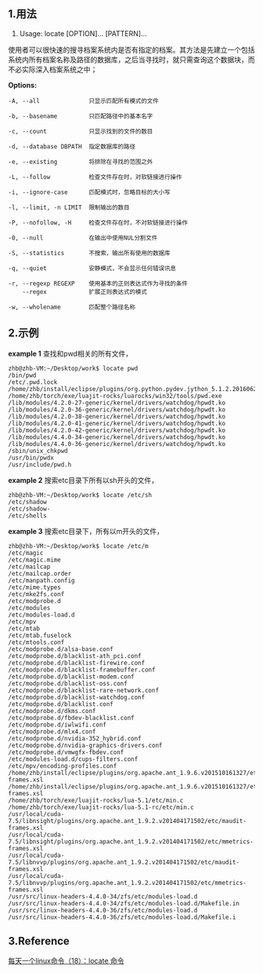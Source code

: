 ## 1.用法

1. Usage: locate [OPTION]... [PATTERN]...

使用者可以很快速的搜寻档案系统内是否有指定的档案。其方法是先建立一个包括系统内所有档案名称及路径的数据库，之后当寻找时，就只需查询这个数据块，而不必实际深入档案系统之中；

**Options:**

    -A, --all              只显示匹配所有模式的文件

    -b, --basename         只匹配路径中的基本名字

    -c, --count            只显示找到的文件的数目

    -d, --database DBPATH  指定数据库的路径

    -e, --existing         将排除在寻找的范围之外

    -L, --follow           检查文件存在时，对软链接进行操作

    -i, --ignore-case      匹配模式时，忽略目标的大小写

    -l, --limit, -n LIMIT  限制输出的数目

    -P, --nofollow, -H     检查文件存在时，不对软链接进行操作

    -0, --null             在输出中使用NUL分割文件

    -S, --statistics       不搜索，输出所有使用的数据库

    -q, --quiet            安静模式，不会显示任何错误讯息

    -r, --regexp REGEXP    使用基本的正则表达式作为寻找的条件
        --regex            扩展正则表达式的模式

    -w, --wholename        匹配整个路径名称

## 2.示例

**example 1** 查找和pwd相关的所有文件，

    zhb@zhb-VM:~/Desktop/work$ locate pwd
    /bin/pwd
    /etc/.pwd.lock
    /home/zhb/install/eclipse/plugins/org.python.pydev.jython_5.1.2.201606231256/Lib/pwd.py
    /home/zhb/torch/exe/luajit-rocks/luarocks/win32/tools/pwd.exe
    /lib/modules/4.2.0-27-generic/kernel/drivers/watchdog/hpwdt.ko
    /lib/modules/4.2.0-36-generic/kernel/drivers/watchdog/hpwdt.ko
    /lib/modules/4.2.0-38-generic/kernel/drivers/watchdog/hpwdt.ko
    /lib/modules/4.2.0-41-generic/kernel/drivers/watchdog/hpwdt.ko
    /lib/modules/4.2.0-42-generic/kernel/drivers/watchdog/hpwdt.ko
    /lib/modules/4.4.0-34-generic/kernel/drivers/watchdog/hpwdt.ko
    /lib/modules/4.4.0-36-generic/kernel/drivers/watchdog/hpwdt.ko
    /sbin/unix_chkpwd
    /usr/bin/pwdx
    /usr/include/pwd.h

**example 2** 搜索etc目录下所有以sh开头的文件，

    zhb@zhb-VM:~/Desktop/work$ locate /etc/sh
    /etc/shadow
    /etc/shadow-
    /etc/shells

**example 3** 搜索etc目录下，所有以m开头的文件，

    zhb@zhb-VM:~/Desktop/work$ locate /etc/m
    /etc/magic
    /etc/magic.mime
    /etc/mailcap
    /etc/mailcap.order
    /etc/manpath.config
    /etc/mime.types
    /etc/mke2fs.conf
    /etc/modprobe.d
    /etc/modules
    /etc/modules-load.d
    /etc/mpv
    /etc/mtab
    /etc/mtab.fuselock
    /etc/mtools.conf
    /etc/modprobe.d/alsa-base.conf
    /etc/modprobe.d/blacklist-ath_pci.conf
    /etc/modprobe.d/blacklist-firewire.conf
    /etc/modprobe.d/blacklist-framebuffer.conf
    /etc/modprobe.d/blacklist-modem.conf
    /etc/modprobe.d/blacklist-oss.conf
    /etc/modprobe.d/blacklist-rare-network.conf
    /etc/modprobe.d/blacklist-watchdog.conf
    /etc/modprobe.d/blacklist.conf
    /etc/modprobe.d/dkms.conf
    /etc/modprobe.d/fbdev-blacklist.conf
    /etc/modprobe.d/iwlwifi.conf
    /etc/modprobe.d/mlx4.conf
    /etc/modprobe.d/nvidia-352_hybrid.conf
    /etc/modprobe.d/nvidia-graphics-drivers.conf
    /etc/modprobe.d/vmwgfx-fbdev.conf
    /etc/modules-load.d/cups-filters.conf
    /etc/mpv/encoding-profiles.conf
    /home/zhb/install/eclipse/plugins/org.apache.ant_1.9.6.v201510161327/etc/maudit-frames.xsl
    /home/zhb/install/eclipse/plugins/org.apache.ant_1.9.6.v201510161327/etc/mmetrics-frames.xsl
    /home/zhb/torch/exe/luajit-rocks/lua-5.1/etc/min.c
    /home/zhb/torch/exe/luajit-rocks/lua-5.1-rc/etc/min.c
    /usr/local/cuda-7.5/libnsight/plugins/org.apache.ant_1.9.2.v201404171502/etc/maudit-frames.xsl
    /usr/local/cuda-7.5/libnsight/plugins/org.apache.ant_1.9.2.v201404171502/etc/mmetrics-frames.xsl
    /usr/local/cuda-7.5/libnvvp/plugins/org.apache.ant_1.9.2.v201404171502/etc/maudit-frames.xsl
    /usr/local/cuda-7.5/libnvvp/plugins/org.apache.ant_1.9.2.v201404171502/etc/mmetrics-frames.xsl
    /usr/src/linux-headers-4.4.0-34/zfs/etc/modules-load.d
    /usr/src/linux-headers-4.4.0-34/zfs/etc/modules-load.d/Makefile.in
    /usr/src/linux-headers-4.4.0-36/zfs/etc/modules-load.d
    /usr/src/linux-headers-4.4.0-36/zfs/etc/modules-load.d/Makefile.i

## 3.Reference

[每天一个linux命令（18）：locate 命令](http://www.cnblogs.com/peida/archive/2012/11/12/2765750.html)
